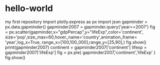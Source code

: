 # hello-world
my first repository
import plotly.express as px
import json
gapminder = px.data.gapminder()
gapminder2007 = gapminder.query('year==2007')
fig = px.scatter(gapminder,x="gdpPercap",y="lifeExp",color='continent',
                 size='pop',size_max=60,hover_name='country',animation_frame=
                 'year',log_x=True,
                 range_x=[100,100_000],range_y=[25,90],)
fig.show()
print(gapminder2007)
continent = gapminder2007['continent']
lifexp = gapminder2007['lifeExp']
fig = px.pie(
    gapminder2007,'continent','lifeExp'
)
fig.show()


